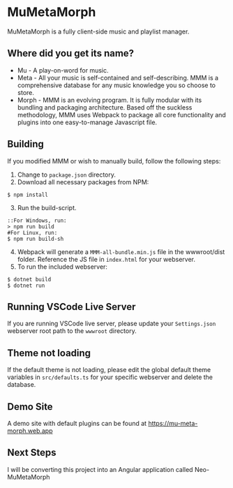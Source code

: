 # MuMetaMorph
MuMetaMorph is a fully client-side music and playlist manager.
## Where did you get its name?
* Mu - A play-on-word for music.
* Meta - All your music is self-contained and self-describing. MMM is a comprehensive database for any music knowledge you so choose to store.
* Morph - MMM is an evolving program. It is fully modular with its bundling and packaging architecture. Based off the suckless methodology, MMM uses Webpack to package all core functionality and plugins into one easy-to-manage Javascript file.
## Building
If you modified MMM or wish to manually build, follow the following steps:
1. Change to `package.json` directory.
2. Download all necessary packages from NPM:
```
$ npm install
```
3. Run the build-script.
```
::For Windows, run:
> npm run build
#For Linux, run:
$ npm run build-sh
```
4. Webpack will generate a `MMM-all-bundle.min.js` file in the wwwroot/dist folder. Reference the JS file in `index.html` for your webserver.
5. To run the included webserver:
```
$ dotnet build
$ dotnet run
```
## Running VSCode Live Server
If you are running VSCode live server, please update your `Settings.json` webserver root path to the `wwwroot` directory.
## Theme not loading
If the default theme is not loading, please edit the global default theme variables in `src/defaults.ts` for your specific webserver and delete the database.
## Demo Site
A demo site with default plugins can be found at https://mu-meta-morph.web.app
## Next Steps
I will be converting this project into an Angular application called Neo-MuMetaMorph
